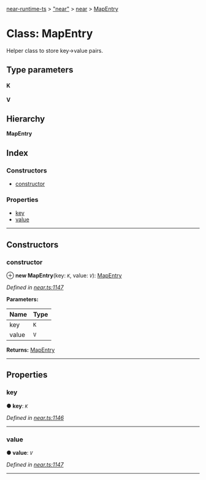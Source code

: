 [near-runtime-ts](../README.md) > ["near"](../modules/_near_.md) > [near](../modules/_near_.near.md) > [MapEntry](../classes/_near_.near.mapentry.md)

# Class: MapEntry

Helper class to store key->value pairs.

## Type parameters
#### K 
#### V 
## Hierarchy

**MapEntry**

## Index

### Constructors

* [constructor](_near_.near.mapentry.md#constructor)

### Properties

* [key](_near_.near.mapentry.md#key)
* [value](_near_.near.mapentry.md#value)

---

## Constructors

<a id="constructor"></a>

###  constructor

⊕ **new MapEntry**(key: *`K`*, value: *`V`*): [MapEntry](_near_.near.mapentry.md)

*Defined in [near.ts:1147](https://github.com/nearprotocol/near-runtime-ts/blob/a2daf13/near.ts#L1147)*

**Parameters:**

| Name | Type |
| ------ | ------ |
| key | `K` |
| value | `V` |

**Returns:** [MapEntry](_near_.near.mapentry.md)

___

## Properties

<a id="key"></a>

###  key

**● key**: *`K`*

*Defined in [near.ts:1146](https://github.com/nearprotocol/near-runtime-ts/blob/a2daf13/near.ts#L1146)*

___
<a id="value"></a>

###  value

**● value**: *`V`*

*Defined in [near.ts:1147](https://github.com/nearprotocol/near-runtime-ts/blob/a2daf13/near.ts#L1147)*

___

